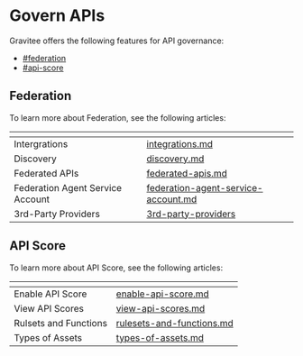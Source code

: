 # Govern APIs

Gravitee offers the following features for API governance:

* [#federation](./#federation "mention")
* [#api-score](./#api-score "mention")

## Federation&#x20;

To learn more about Federation, see the following articles:&#x20;

<table data-view="cards"><thead><tr><th></th><th data-hidden data-card-target data-type="content-ref"></th></tr></thead><tbody><tr><td>Intergrations</td><td><a href="../readme/integrations.md">integrations.md</a></td></tr><tr><td>Discovery</td><td><a href="federation/discovery.md">discovery.md</a></td></tr><tr><td>Federated APIs</td><td><a href="federation/federated-apis.md">federated-apis.md</a></td></tr><tr><td>Federation Agent Service Account</td><td><a href="federation/federation-agent-service-account.md">federation-agent-service-account.md</a></td></tr><tr><td>3rd-Party Providers</td><td><a href="federation/3rd-party-providers/">3rd-party-providers</a></td></tr></tbody></table>

## API Score

To learn more about API Score, see the following articles:&#x20;

<table data-view="cards"><thead><tr><th></th><th data-hidden data-card-target data-type="content-ref"></th></tr></thead><tbody><tr><td>Enable API Score</td><td><a href="api-score/enable-api-score.md">enable-api-score.md</a></td></tr><tr><td>View API Scores</td><td><a href="api-score/view-api-scores.md">view-api-scores.md</a></td></tr><tr><td>Rulsets and Functions </td><td><a href="api-score/rulesets-and-functions.md">rulesets-and-functions.md</a></td></tr><tr><td>Types of Assets</td><td><a href="api-score/types-of-assets.md">types-of-assets.md</a></td></tr></tbody></table>
